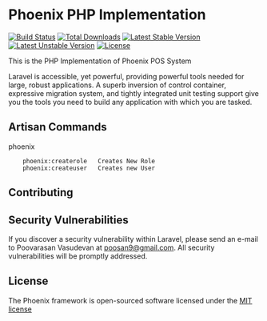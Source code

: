 #  Phoenix PHP Implementation

[![Build Status](https://travis-ci.org/laravel/framework.svg)](https://travis-ci.org/laravel/framework)
[![Total Downloads](https://poser.pugx.org/laravel/framework/d/total.svg)](https://packagist.org/packages/laravel/framework)
[![Latest Stable Version](https://poser.pugx.org/laravel/framework/v/stable.svg)](https://packagist.org/packages/laravel/framework)
[![Latest Unstable Version](https://poser.pugx.org/laravel/framework/v/unstable.svg)](https://packagist.org/packages/laravel/framework)
[![License](https://poser.pugx.org/laravel/framework/license.svg)](https://packagist.org/packages/laravel/framework)

This is the PHP Implementation of Phoenix POS System

Laravel is accessible, yet powerful, providing powerful tools needed for large, robust applications. A superb inversion of control container, expressive migration system, and tightly integrated unit testing support give you the tools you need to build any application with which you are tasked.

## Artisan Commands
 phoenix
 ```
     phoenix:createrole   Creates New Role
     phoenix:createuser   Creates new User
 ```

## Contributing


## Security Vulnerabilities

If you discover a security vulnerability within Laravel, please send an e-mail to Poovarasan Vasudevan at poosan9@gmail.com. All security vulnerabilities will be promptly addressed.

## License

The Phoenix framework is open-sourced software licensed under the [MIT license](http://opensource.org/licenses/MIT)

